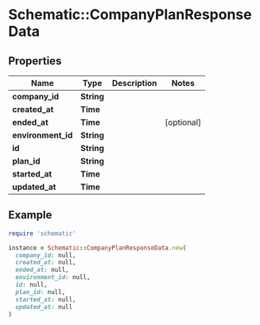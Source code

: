 # Schematic::CompanyPlanResponseData

## Properties

| Name | Type | Description | Notes |
| ---- | ---- | ----------- | ----- |
| **company_id** | **String** |  |  |
| **created_at** | **Time** |  |  |
| **ended_at** | **Time** |  | [optional] |
| **environment_id** | **String** |  |  |
| **id** | **String** |  |  |
| **plan_id** | **String** |  |  |
| **started_at** | **Time** |  |  |
| **updated_at** | **Time** |  |  |

## Example

```ruby
require 'schematic'

instance = Schematic::CompanyPlanResponseData.new(
  company_id: null,
  created_at: null,
  ended_at: null,
  environment_id: null,
  id: null,
  plan_id: null,
  started_at: null,
  updated_at: null
)
```

